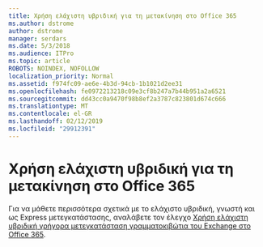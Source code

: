 ```yaml
---
title: Χρήση ελάχιστη υβριδική για τη μετακίνηση στο Office 365
ms.author: dstrome
author: dstrome
manager: serdars
ms.date: 5/3/2018
ms.audience: ITPro
ms.topic: article
ROBOTS: NOINDEX, NOFOLLOW
localization_priority: Normal
ms.assetid: f974fc09-ae6e-4b3d-94cb-1b1021d2ee31
ms.openlocfilehash: fe0972213218c09e3cf8b247a7b44b951a2a6521
ms.sourcegitcommit: dd43cc0a9470f98b8ef2a3787c823801d674c666
ms.translationtype: MT
ms.contentlocale: el-GR
ms.lasthandoff: 02/12/2019
ms.locfileid: "29912391"
---
```

# <a name="using-minimal-hybrid-to-move-to-office-365"></a>Χρήση ελάχιστη υβριδική για τη μετακίνηση στο Office 365

Για να μάθετε περισσότερα σχετικά με το ελάχιστο υβριδική, γνωστή και ως Express μετεγκατάστασης, αναλάβετε τον έλεγχο [Χρήση ελάχιστη υβριδική γρήγορα μετεγκατάσταση γραμματοκιβώτια του Exchange στο Office 365](https://support.office.com/article/FDECCEED-0702-4AF3-85BE-F2A0013937EF.aspx).
  

